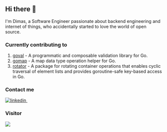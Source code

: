 ## Hi there 👋

I'm Dimas, a Software Engineer passionate about backend engineering and internet of things, who accidentally started to love the world of open source.

### Currently contributing to
1. [goval](https://github.com/pkg-id/goval) - A programmatic and composable validation library for Go.
2. [gomap](https://github.com/dimasadyaksa/gomap) - A map data type operation helper for Go.
3. [rotator](https://github.com/dimasadyaksa/rotator) - A package for rotating container operations that enables cyclic traversal of element lists and provides goroutine-safe key-based access in Go.


### Contact me
<p>
  <a href="https://www.linkedin.com/in/dimasadyaksa/" rel="nofollow noreferrer">
    <img src="https://img.shields.io/badge/LinkedIn-0077B5?style=for-the-badge&logo=linkedin&logoColor=white" alt="linkedin">
  </a> &nbsp; 
</p>


### Visitor
<img src="https://profile-counter.glitch.me/dimasadyaksa/count.svg" />
